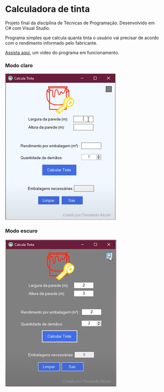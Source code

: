 # Calculadora de tinta
Projeto final da disciplina de Técnicas de Programação.
Desenvolvido em C# com Visual Studio.

Programa simples que calcula quanta tinta o usuário vai precisar de acordo com o rendimento informado pelo fabricante.

[Assista aqui](https://drive.google.com/file/d/1IWm1vEPHEQR30SniYIQjd1wCBjLtKUp2/view?usp=sharing), um vídeo do programa em funcionamento.

### Modo claro
![Tela modo claro](/tela_modo_claro.png?raw=true "Modo Claro")


### Modo escuro
![Tela modo escuro](/tela_modo_escuro.png?raw=true "Modo Escuro")


